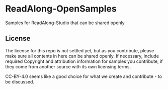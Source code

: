 # ReadAlong-OpenSamples
Samples for ReadAlong-Studio that can be shared openly

## License
The license for this repo is not settled yet, but as you contribute, please make sure all contents in here can be shared openly. If necessary, include required Copyright and attribution information for samples you contribute, if they come from another source with its own licensing terms.

CC-BY-4.0 seems like a good choice for what we create and contribute - to be discussed.
